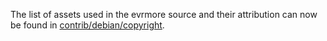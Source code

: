 The list of assets used in the evrmore source and their attribution can now be found in [contrib/debian/copyright](../contrib/debian/copyright).
